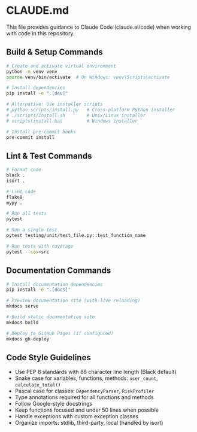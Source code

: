 # CLAUDE.md

This file provides guidance to Claude Code (claude.ai/code) when working with code in this repository.

## Build & Setup Commands
```bash
# Create and activate virtual environment
python -m venv venv
source venv/bin/activate  # On Windows: venv\Scripts\activate

# Install dependencies
pip install -e ".[dev]"

# Alternative: Use installer scripts
# python scripts/install.py   # Cross-platform Python installer
# ./scripts/install.sh        # Unix/Linux installer
# scripts\install.bat         # Windows installer

# Install pre-commit hooks
pre-commit install
```

## Lint & Test Commands
```bash
# Format code
black .
isort .

# Lint code
flake8
mypy .

# Run all tests
pytest

# Run a single test
pytest testing/unit/test_file.py::test_function_name

# Run tests with coverage
pytest --cov=src
```

## Documentation Commands
```bash
# Install documentation dependencies
pip install -e ".[docs]"

# Preview documentation site (with live reloading)
mkdocs serve

# Build static documentation site
mkdocs build

# Deploy to GitHub Pages (if configured)
mkdocs gh-deploy
```

## Code Style Guidelines
- Use PEP 8 standards with 88 character line length (Black default)
- Snake case for variables, functions, methods: `user_count`, `calculate_total()`
- Pascal case for classes: `DependencyParser`, `RiskProfiler`
- Type annotations required for all functions and methods
- Follow Google-style docstrings
- Keep functions focused and under 50 lines when possible
- Handle exceptions with custom exception classes
- Organize imports: stdlib, third-party, local (handled by isort)